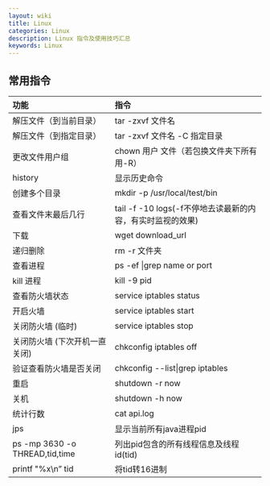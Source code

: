 ```yaml
---
layout: wiki
title: Linux
categories: Linux
description: Linux 指令及使用技巧汇总
keywords: Linux
---
```


## 常用指令


| 功能                      | 指令                                |
|:--------------------------|:--------------------------------------|
| 解压文件（到当前目录）     | tar -zxvf 文件名                     |
| 解压文件（到指定目录） | tar -zxvf 文件名 -C 指定目录                           |
| 更改文件用户组                     | chown 用户 文件（若包换文件夹下所有用-R）                     |
| history    | 显示历史命令                |
| 创建多个目录           | mkdir -p /usr/local/test/bin             |
| 查看文件末最后几行      | tail -f -10 logs(-f不停地去读最新的内容，有实时监视的效果)   |
| 下载          | wget  download_url          |
| 递归删除         | rm -r 文件夹       |
| 查看进程         | ps -ef &#124;grep name or port        |
| kill 进程         | kill -9 pid       |
| 查看防火墙状态         | service iptables status       |
| 开启火墙        | service iptables start       |
| 关闭防火墙 (临时)        | service iptables stop       |
| 关闭防火墙 (下次开机一直关闭)        | chkconfig iptables off  |
| 验证查看防火墙是否关闭     | chkconfig --list&#124;grep iptables  |
| 重启     | shutdown -r now |
| 关机     | shutdown -h now |
|统计行数|cat api.log |grep ERR | wc -l|
|jps |显示当前所有java进程pid|
|ps -mp 3630 -o THREAD,tid,time|列出pid包含的所有线程信息及线程id(tid)|
|printf "%x\n” tid|将tid转16进制|












